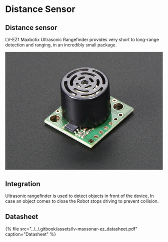 # Distance Sensor

## Distance sensor

LV-EZ1 Maxbotix Ultrasonic Rangefinder provides very short to long-range detection and ranging, in an incredibly small package.

![Distance Sensor](../../.gitbook/assets/172-00.jpg)

## Integration

Ultrasonic rangefinder is used to detect objects in front of the device, In case an object comes to close the Robot stops driving to prevent collision.

## Datasheet

{% file src="../../.gitbook/assets/lv-maxsonar-ez\_datasheet.pdf" caption="Datasheet" %}







